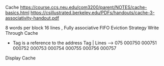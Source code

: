 Cache
https://course.ccs.neu.edu/com3200/parent/NOTES/cache-basics.html
https://csillustrated.berkeley.edu/PDFs/handouts/cache-3-associativity-handout.pdf

8 words per block
16 lines , Fully associative
FIFO Eviction Strategy
Write Through Cache

- Tag is a reference to the address
 Tag | Lines -->
 075   000750 000751 000752 000753 000754 000755 000756 000757

Display Cache